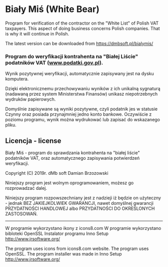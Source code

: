 # Biały Miś (White Bear)
Program for verification of the contractor on the "White List" of Polish VAT taxpayers.
This aspect of doing business concerns Polish companies. That is why it will continue in Polish.

The latest version can be downloaded from https://dmbsoft.pl/bialymis/

### Program do weryfikacji kontrahenta na "Białej Liście" podatników VAT (www.podatki.gov.pl).

Wynik pozytywnej weryfikacji, automatycznie zapisywany jest na dysku komputera.

Dzięki elektronicznemu przechowywaniu wyników z ich unikalną sygnaturą (nadawaną przez system Ministerstwa Finansów)
unikasz niepotrzebnych wydruków papierowych.

Domyślnie zapisywane są wyniki pozytywne, czyli podatnik jes w statusie Czynny oraz posiada
 przynajmniej jedno konto bankowe. Oczywiście z poziomu programu, wynik można wydrukować lub zapisać  do wskazanego pliku.



## Licencja - license

Biały Miś - program do sprawdzania kontrahenta na "białej liście" podatników VAT,
oraz automatycznego zapisywania potwierdzeń weryfikacji.

Copyright (C) 2019r. dMb soft Damian Brzozowski

Niniejszy program jest wolnym oprogramowaniem, możesz go rozprowadzać dalej.

Niniejszy program rozpowszechniany jest z nadzieji iż będzie on
użyteczny - jednak BEZ JAKIEJKOLWIEK GWARANCJI,
nawet domyślnej gwarancji PRZYDATNOŚCI HANDLOWEJ albo PRZYDATNOŚCI DO OKREŚLONYCH
ZASTOSOWAŃ.

-----------------------------------------------------------------
W programie wykorzystano ikony z icons8.com
W programie wykorzystano bibloteki OpenSSL
Instalator programu Inno Setup http://www.jrsoftware.org/

The program uses icons from icons8.com website.
The program uses OpenSSL.
The program installer was made in Inno Setup http://www.jrsoftware.org/
